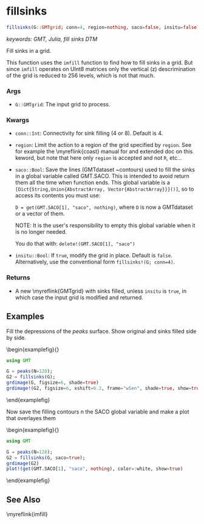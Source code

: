 # fillsinks

```julia
fillsinks(G::GMTgrid; conn=4, region=nothing, saco=false, insitu=false)
```

*keywords: GMT, Julia, fill sinks DTM*

Fill sinks in a grid.

This function uses the ``imfill`` function to find how to fill sinks in a grid. But since ``imfill``
operates on UInt8 matrices only the vertical (z) descrimination of the grid is reduced to 256 levels,
which is not that much.

### Args
- `G::GMTgrid`: The input grid to process.

### Kwargs
- `conn::Int`: Connectivity for sink filling (4 or 8). Default is 4.

- `region`: Limit the action to a region of the grid specified by `region`. See for example the \myreflink{coast}
  manual for and extended doc on this keword, but note that here only `region` is accepted and not `R`, etc...

- `saco::Bool`: Save the lines (GMTdataset ~contours) used to fill the sinks in a global variable called
  GMT.SACO. This is intended to avoid return them all the time when function ends. This global variable
  is a ``[Dict{String,Union{AbstractArray, Vector{AbstractArray}}}()]``, so to access its contents you must use:

  ``D = get(GMT.SACO[1], "saco", nothing)``, where ``D`` is now a GMTdataset or a vector of them.

  NOTE: It is the user's responsibility to empty this global variable when it is no longer needed.

  You do that with: ``delete!(GMT.SACO[1], "saco")``

- `insitu::Bool`: If `true`, modify the grid in place. Default is `false`.
  Alternatively, use the conventional form ``fillsinks!(G; conn=4)``.

### Returns
- A new \myreflink{GMTgrid} with sinks filled, unless `insitu` is `true`, in which case the input grid is modified and returned.

Examples
--------

Fill the depressions of the _peaks_ surface. Show original and sinks filled side by side.

\begin{examplefig}{}
```julia
using GMT

G = peaks(N=128);
G2 = fillsinks(G);
grdimage(G, figsize=6, shade=true)
grdimage!(G2, figsize=6, xshift=6.2, frame="wSen", shade=true, show=true)
```
\end{examplefig}

Now save the filling contours n the SACO global variable and make a plot that overlayes them

\begin{examplefig}{}
```julia
using GMT

G = peaks(N=128);
G2 = fillsinks(G, saco=true);
grdimage(G2)
plot!(get(GMT.SACO[1], "saco", nothing), color=:white, show=true)
```
\end{examplefig}

See Also
--------

\myreflink{imfill}
